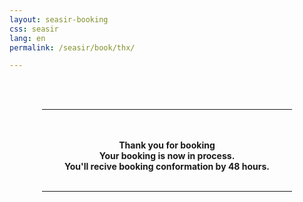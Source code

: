 ```yaml
---
layout: seasir-booking
css: seasir
lang: en
permalink: /seasir/book/thx/

---
```


<center>
<br><br>
<hr width="400">
<br><br>
<b>
Thank you for booking<br>Your booking is now in process.<br>You'll recive booking conformation by 48 hours.
</b>
<br><br>
<hr width="400">
<br><br>
<br><br>
</center>

